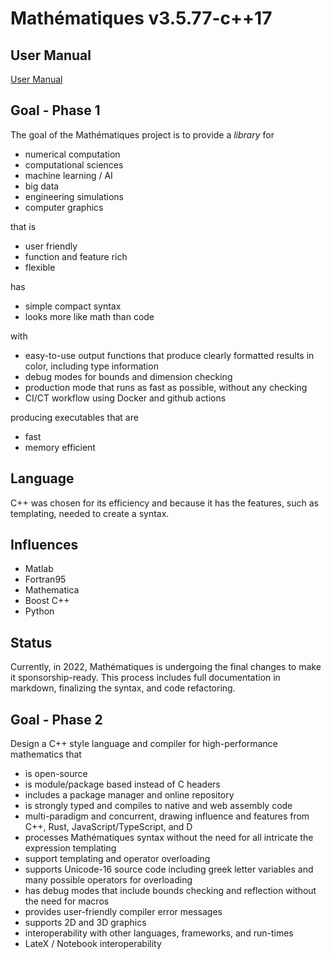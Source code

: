 

# Mathématiques v3.5.77-c++17


## User Manual

[User Manual](doc/README.md)



## Goal - Phase 1

The goal of the Mathématiques project is to provide a _library_ for 
* numerical computation
* computational sciences
* machine learning / AI
* big data
* engineering simulations
* computer graphics

that is
* user friendly
* function and feature rich
* flexible

has 
* simple compact syntax
* looks more like math than code

with
* easy-to-use output functions that produce clearly formatted results in color, including type information
* debug modes for bounds and dimension checking
* production mode that runs as fast as possible, without any checking
* CI/CT workflow using Docker and github actions

producing executables that are
* fast
* memory efficient

## Language

C++ was chosen for its efficiency and because it has the features, such as templating, needed to create a syntax.

## Influences

* Matlab
* Fortran95
* Mathematica
* Boost C++
* Python

## Status

Currently, in 2022, Mathématiques is undergoing the final changes to make it sponsorship-ready.  This process includes full documentation in markdown, finalizing the syntax, and code refactoring.

## Goal - Phase 2

Design a C++ style language and compiler for high-performance mathematics that

* is open-source
* is module/package based instead of C headers
* includes a package manager and online repository
* is strongly typed and compiles to native and web assembly code
* multi-paradigm and concurrent, drawing influence and features from C++, Rust, JavaScript/TypeScript, and D
* processes Mathématiques syntax without the need for all intricate the expression templating
* support templating and operator overloading
* supports Unicode-16 source code including greek letter variables and many possible operators for overloading
* has debug modes that include bounds checking and reflection without the need for macros
* provides user-friendly compiler error messages
* supports 2D and 3D graphics
* interoperability with other languages, frameworks, and run-times
* LateX / Notebook interoperability

